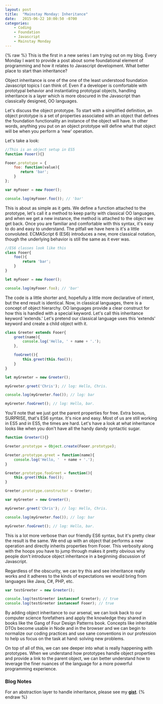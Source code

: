 ```yaml
---
layout: post
title:  "Mainstay Monday: Inheritance"
date:   2015-06-22 10:00:50 -0700
categories:
    - Coding
    - Foundation
    - Javascript
    - Mainstay Monday
---
```

{% raw %}
This is the first in a new series I am trying out on my blog.  Every Monday I want to provide a post about some foundational element of programming and how it relates to Javascript development. What better place to start than inheritance?

Object inheritance is one of the one of the least understood foundation Javascript topics I can think of. Even if a developer is comfortable with prototypal behavior and instantiating prototypal objects, handling inheritance is a layer which is more obscured in the Javascript than classically designed, OO languages.

Let's discuss the object prototype.  To start with a simplified definition, an object prototype is a set of properties associated with an object that defines the foundation functionality an instance of the object will have.  In other words, anything you put on an object prototype will define what that object will be when you perform a 'new' operation.

Let's take a look:

```javascript
//This is an object setup in ES5
function Fooer(){}

Fooer.prototype = {
    foo: function(value){
       return 'bar';
    }
};

var myFooer = new Fooer();

console.log(myFooer.foo()); // 'bar'
```

This is about as simple as it gets. We define a function attached to the prototype, let's call it a method to keep parity with classical OO languages, and when we get a new instance, the method is attached to the object we get back. Once you are familiar and comfortable with this syntax, it's easy to do and easy to understand.  The pitfall we have here is it's a little convoluted.  ECMAScript 6 (ES6) introduces a new, more classical notation, though the underlying behavior is still the same as it ever was.

```javascript
//ES6 classes look like this
class Fooer{
    foo(){
        return 'bar';
    }
}

let myFooer = new Fooer();

console.log(myFooer.foo); // 'bar'
```

The code is a little shorter and, hopefully a little more declarative of intent, but the end result is identical.  Now, in classical languages, there is a concept of object hierarchy.  OO languages provide a clear construct for how this is handled with a special keyword.  Let's call this inheritance keyword 'extends.' Let's pretend our classical language uses this 'extends' keyword and create a child object with it.

```javascript
class Greeter extends Fooer{
    greet(name){
        console.log('Hello, ' + name + '.');
    },

    fooGreet(){
        this.greet(this.foo());
    }
}

let myGreeter = new Greeter();

myGreeter.greet('Chris'); // log: Hello, Chris.

console.log(myGreeter.foo()); // log: bar

myGreeter.fooGreet(); // log: Hello, bar.
```

You'll note that we just got the parent properties for free.  Extra bonus, SURPRISE, that's ES6 syntax. It's nice and easy.  Most of us are still working in ES5 and in ES5, the times are hard.  Let's have a look at what inheritance looks like when you don't have all the handy dandy syntactic sugar.

```javascript
function Greeter(){}

Greeter.prototype = Object.create(Fooer.prototype);

Greeter.prototype.greet = function(name){
    console.log('Hello, '  + name + '.');
}

Greeter.prototype.fooGreet = function(){
    this.greet(this.foo());
}

Greeter.prototype.constructor = Greeter;

var myGreeter = new Greeter();

myGreeter.greet('Chris'); // log: Hello, Chris.

console.log(myGreeter.foo()); // log: bar

myGreeter.fooGreet(); // log: Hello, bar.
```

This is a lot more verbose than our friendly ES6 syntax, but it's pretty clear the result is the same.  We end up with an object that performs a new operation and directly inherits properties from Fooer.  This verbosity along with the hoops you have to jump through makes it pretty obvious why people don't introduce object inheritance in a beginning discussion of Javascript.

Regardless of the obscurity, we can try this and see inheritance really works and it adheres to the kinds of expectations we would bring from languages like Java, C#, PHP, etc.

```javascript
var testGreeter = new Greeter();

console.log(testGreeter instanceof Greeter); // true
console.log(testGreeter instanceof Fooer); // true
```

By adding object inheritance to our arsenal, we can look back to our computer science forefathers and apply the knowledge they shared in books like the Gang of Four Design Patterns book.  Concepts like inheritable DTOs become usable in Node and in the browser and we can begin to normalize our coding practices and use sane conventions in our profession to help us focus on the task at hand: solving new problems.

On top of all of this, we can see deeper into what is really happening with prototypes. When we understand how prototypes handle object properties and provide a link to the parent object, we can better understand how to leverage the finer nuances of the language for a more powerful programming experience.

<h3>Blog Notes</h3>

For an abstraction layer to handle inheritance, please see my <strong><a href="http://bit.ly/1LnWdFO" target="_blank">gist</a></strong>.
{% endraw %}
    